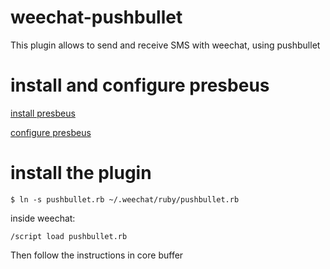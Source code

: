 # weechat-pushbullet

This plugin allows to send and receive SMS with weechat, using pushbullet

# install and configure presbeus

[install presbeus](https://github.com/yazgoo/presbeus#installing) 

[configure presbeus](https://github.com/yazgoo/presbeus#configuring) 

# install the plugin

```shell
$ ln -s pushbullet.rb ~/.weechat/ruby/pushbullet.rb
```

inside weechat:
```
/script load pushbullet.rb
```

Then follow the instructions in core buffer
